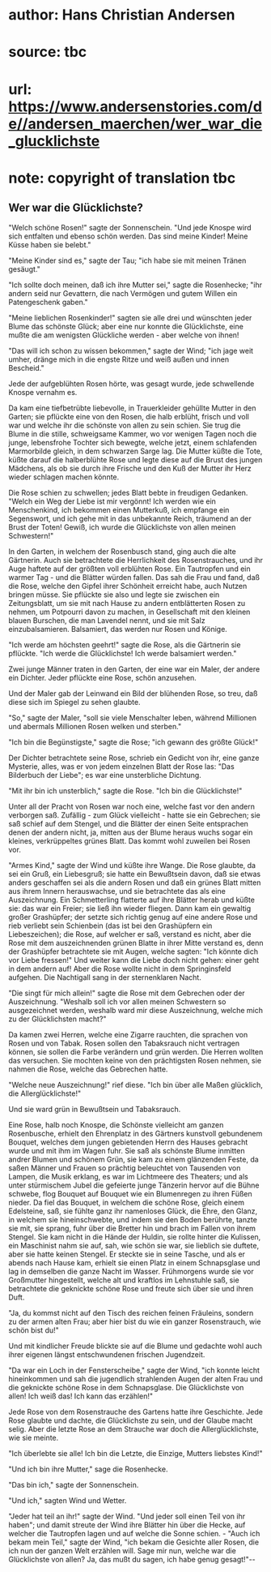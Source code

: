 # author: Hans Christian Andersen
# source: tbc
# url: https://www.andersenstories.com/de//andersen_maerchen/wer_war_die_glucklichste
# note: copyright of translation tbc

## Wer war die Glücklichste? 

"Welch schöne Rosen!" sagte der Sonnenschein. "Und jede Knospe wird
sich entfalten und ebenso schön werden. Das sind meine Kinder! Meine
Küsse haben sie belebt."

"Meine Kinder sind es," sagte der Tau; "ich habe sie mit meinen
Tränen gesäugt."

"Ich sollte doch meinen, daß ich ihre Mutter sei," sagte die
Rosenhecke; "ihr andern seid nur Gevattern, die nach Vermögen und gutem
Willen ein Patengeschenk gaben."

"Meine lieblichen Rosenkinder!" sagten sie alle drei und wünschten
jeder Blume das schönste Glück; aber eine nur konnte die Glücklichste,
eine mußte die am wenigsten Glückliche werden - aber welche von ihnen!

"Das will ich schon zu wissen bekommen," sagte der Wind; "ich jage
weit umher, dränge mich in die engste Ritze und weiß außen und innen
Bescheid."

Jede der aufgeblühten Rosen hörte, was gesagt wurde, jede schwellende
Knospe vernahm es.

Da kam eine tiefbetrübte liebevolle, in Trauerkleider gehüllte Mutter in
den Garten; sie pflückte eine von den Rosen, die halb erblüht, frisch
und voll war und welche ihr die schönste von allen zu sein schien. Sie
trug die Blume in die stille, schweigsame Kammer, wo vor wenigen Tagen
noch die junge, lebensfrohe Tochter sich bewegte, welche jetzt, einem
schlafenden Marmorbilde gleich, in dem schwarzen Sarge lag. Die Mutter
küßte die Tote, küßte darauf die halberblühte Rose und legte diese auf
die Brust des jungen Mädchens, als ob sie durch ihre Frische und den Kuß
der Mutter ihr Herz wieder schlagen machen könnte.

Die Rose schien zu schwellen; jedes Blatt bebte in freudigen Gedanken.
"Welch ein Weg der Liebe ist mir vergönnt! Ich werden wie ein
Menschenkind, ich bekommen einen Mutterkuß, ich empfange ein Segenswort,
und ich gehe mit in das unbekannte Reich, träumend an der Brust der
Toten! Gewiß, ich wurde die Glücklichste von allen meinen Schwestern!"

In den Garten, in welchem der Rosenbusch stand, ging auch die alte
Gärtnerin. Auch sie betrachtete die Herrlichkeit des Rosenstrauches, und
ihr Auge haftete auf der größten voll erblühten Rose. Ein Tautropfen und
ein warmer Tag - und die Blätter würden fallen. Das sah die Frau und
fand, daß die Rose, welche den Gipfel ihrer Schönheit erreicht habe,
auch Nutzen bringen müsse. Sie pflückte sie also und legte sie zwischen
ein Zeitungsblatt, um sie mit nach Hause zu andern entblätterten Rosen
zu nehmen, um Potpourri davon zu machen, in Gesellschaft mit den kleinen
blauen Burschen, die man Lavendel nennt, und sie mit Salz
einzubalsamieren. Balsamiert, das werden nur Rosen und Könige.

"Ich werde am höchsten geehrt!" sagte die Rose, als die Gärtnerin sie
pflückte. "Ich werde die Glücklichste! Ich werde balsamiert werden."

Zwei junge Männer traten in den Garten, der eine war ein Maler, der
andere ein Dichter. Jeder pflückte eine Rose, schön anzusehen.

Und der Maler gab der Leinwand ein Bild der blühenden Rose, so treu, daß
diese sich im Spiegel zu sehen glaubte.

"So," sagte der Maler, "soll sie viele Menschalter leben, während
Millionen und abermals Millionen Rosen welken und sterben."

"Ich bin die Begünstigste," sagte die Rose; "ich gewann des größte
Glück!"

Der Dichter betrachtete seine Rose, schrieb ein Gedicht von ihr, eine
ganze Mysterie, alles, was er von jedem einzelnen Blatt der Rose las:
"Das Bilderbuch der Liebe"; es war eine unsterbliche Dichtung.

"Mit ihr bin ich unsterblich," sagte die Rose. "Ich bin die
Glücklichste!"

Unter all der Pracht von Rosen war noch eine, welche fast vor den andern
verborgen saß. Zufällig - zum Glück vielleicht - hatte sie ein
Gebrechen; sie saß schief auf dem Stengel, und die Blätter der einen
Seite entsprachen denen der andern nicht, ja, mitten aus der Blume
heraus wuchs sogar ein kleines, verkrüppeltes grünes Blatt. Das kommt
wohl zuweilen bei Rosen vor.

"Armes Kind," sagte der Wind und küßte ihre Wange. Die Rose glaubte,
da sei ein Gruß, ein Liebesgruß; sie hatte ein Bewußtsein davon, daß sie
etwas anders geschaffen sei als die andern Rosen und daß ein grünes
Blatt mitten aus ihrem Innern herauswachse, und sie betrachtete das als
eine Auszeichnung. Ein Schmetterling flatterte auf ihre Blätter herab
und küßte sie: das war ein Freier; sie ließ ihn wieder fliegen. Dann kam
ein gewaltig großer Grashüpfer; der setzte sich richtig genug auf eine
andere Rose und rieb verliebt sein Schienbein (das ist bei den
Grashüpfern ein Liebeszeichen); die Rose, auf welcher er saß, verstand
es nicht, aber die Rose mit dem auszeichnenden grünen Blatte in ihrer
Mitte verstand es, denn der Grashüpfer betrachtete sie mit Augen, welche
sagten: "Ich könnte dich vor Liebe fressen!" Und weiter kann die Liebe
doch nicht gehen: einer geht in dem andern auf! Aber die Rose wollte
nicht in dem Springinsfeld aufgehen. Die Nachtigall sang in der
sternenklaren Nacht.

"Die singt für mich allein!" sagte die Rose mit dem Gebrechen oder der
Auszeichnung. "Weshalb soll ich vor allen meinen Schwestern so
ausgezeichnet werden, weshalb ward mir diese Auszeichnung, welche mich
zu der Glücklichsten macht?"

Da kamen zwei Herren, welche eine Zigarre rauchten, die sprachen von
Rosen und von Tabak. Rosen sollen den Tabaksrauch nicht vertragen
können, sie sollen die Farbe verändern und grün werden. Die Herren
wollten das versuchen. Sie mochten keine von den prächtigsten Rosen
nehmen, sie nahmen die Rose, welche das Gebrechen hatte.

"Welche neue Auszeichnung!" rief diese. "Ich bin über alle Maßen
glücklich, die Allerglücklichste!"

Und sie ward grün in Bewußtsein und Tabaksrauch.

Eine Rose, halb noch Knospe, die Schönste vielleicht am ganzen
Rosenbusche, erhielt den Ehrenplatz in des Gärtners kunstvoll gebundenem
Bouquet, welches dem jungen gebietenden Herrn des Hauses gebracht wurde
und mit ihm im Wagen fuhr. Sie saß als schönste Blume inmitten andrer
Blumen und schönem Grün, sie kam zu einem glänzenden Feste, da saßen
Männer und Frauen so prächtig beleuchtet von Tausenden von Lampen, die
Musik erklang, es war im Lichtmeere des Theaters; und als unter
stürmischem Jubel die gefeierte junge Tänzerin hervor auf die Bühne
schwebe, flog Bouquet auf Bouquet wie ein Blumenregen zu ihren Füßen
nieder. Da fiel das Bouquet, in welchem die schöne Rose, gleich einem
Edelsteine, saß, sie fühlte ganz ihr namenloses Glück, die Ehre, den
Glanz, in welchem sie hineinschwebte, und indem sie den Boden berührte,
tanzte sie mit, sie sprang, fuhr über die Bretter hin und brach im
Fallen von ihrem Stengel. Sie kam nicht in die Hände der Huldin, sie
rollte hinter die Kulissen, ein Maschinist nahm sie auf, sah, wie schön
sie war, sie lieblich sie duftete, aber sie hatte keinen Stengel. Er
steckte sie in seine Tasche, und als er abends nach Hause kam, erhielt
sie einen Platz in einem Schnapsglase und lag in demselben die ganze
Nacht im Wasser. Frühmorgens wurde sie vor Großmutter hingestellt,
welche alt und kraftlos im Lehnstuhle saß, sie betrachtete die geknickte
schöne Rose und freute sich über sie und ihren Duft.

"Ja, du kommst nicht auf den Tisch des reichen feinen Fräuleins,
sondern zu der armen alten Frau; aber hier bist du wie ein ganzer
Rosenstrauch, wie schön bist du!"

Und mit kindlicher Freude blickte sie auf die Blume und gedachte wohl
auch ihrer eigenen längst entschwundenen frischen Jugendzeit.

"Da war ein Loch in der Fensterscheibe," sagte der Wind, "ich konnte
leicht hineinkommen und sah die jugendlich strahlenden Augen der alten
Frau und die geknickte schöne Rose in dem Schnapsglase. Die Glücklichste
von allen! Ich weiß das! Ich kann das erzählen!"

Jede Rose von dem Rosenstrauche des Gartens hatte ihre Geschichte. Jede
Rose glaubte und dachte, die Glücklichste zu sein, und der Glaube macht
selig. Aber die letzte Rose an dem Strauche war doch die
Allerglücklichste, wie sie meinte.

"Ich überlebte sie alle! Ich bin die Letzte, die Einzige, Mutters
liebstes Kind!"

"Und ich bin ihre Mutter," sage die Rosenhecke.

"Das bin ich," sagte der Sonnenschein.

"Und ich," sagten Wind und Wetter.

"Jeder hat teil an ihr!" sagte der Wind. "Und jeder soll einen Teil
von ihr haben"; und damit streute der Wind ihre Blätter hin über die
Hecke, auf welcher die Tautropfen lagen und auf welche die Sonne
schien. - "Auch ich bekam mein Teil," sagte der Wind, "ich bekam die
Gesichte aller Rosen, die ich nun der ganzen Welt erzählen will. Sage
mir nun, welche war die Glücklichste von allen? Ja, das mußt du sagen,
ich habe genug gesagt!"--
